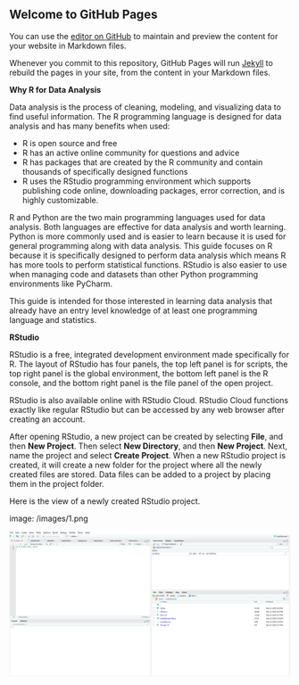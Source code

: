 ## Welcome to GitHub Pages

You can use the [editor on GitHub](https://github.com/braden126/braden126-ENG306_Website-/edit/master/README.md) to maintain and preview the content for your website in Markdown files.

Whenever you commit to this repository, GitHub Pages will run [Jekyll](https://jekyllrb.com/) to rebuild the pages in your site, from the content in your Markdown files.
<p><strong>Why R for Data Analysis </strong></p>
<p>Data analysis is the process of cleaning, modeling, and visualizing data to find useful information. The R programming language is designed for data analysis and has many benefits when used:</p>
<ul>
<li>R is open source and free</li>
<li>R has an active online community for questions and advice</li>
<li>R has packages that are created by the R community and contain thousands of specifically designed functions</li>
<li>R uses the RStudio programming environment which supports publishing code online, downloading packages, error correction, and is highly customizable.</li>
</ul>
<p>R and Python are the two main programming languages used for data analysis. Both languages are effective for data analysis and worth learning. Python is more commonly used and is easier to learn because it is used for general programming along with data analysis. This guide focuses on R because it is specifically designed to perform data analysis which means R has more tools to perform statistical functions. RStudio is also easier to use when managing code and datasets than other Python programming environments like PyCharm.</p>
<p>This guide is intended for those interested in learning data analysis that already have an entry level knowledge of at least one programming language and statistics.</p>
<p><strong>RStudio</strong></p>
<p>RStudio is a free, integrated development environment made specifically for R. The layout of RStudio has four panels, the top left panel is for scripts, the top right panel is the global environment, the bottom left panel is the R console, and the bottom right panel is the file panel of the open project.</p>
<p>RStudio is also available online with RStudio Cloud. RStudio Cloud functions exactly like regular RStudio but can be accessed by any web browser after creating an account.</p>
<p>After opening RStudio, a new project can be created by selecting <strong>File</strong>, and then <strong>New Project</strong>. Then select <strong>New Directory</strong>, and then <strong>New Project</strong>. Next, name the project and select <strong>Create Project</strong>. When a new RStudio project is created, it will create a new folder for the project where all the newly created files are stored. Data files can be added to a project by placing them in the project folder.</p>
<p>Here is the view of a newly created RStudio project.</p>

image: /images/1.png

<img src="/images/1.png">
